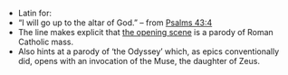 - Latin for:
- “I will go up to the altar of God.” – from [Psalms 43:4](https://www.biblegateway.com/passage/?search=ps+34%3A4&version=NIV)
- The line makes explicit that [the opening scene](((62ab0cea-13b2-4ab2-9d0f-c610fd0ce9b2))) is a parody of Roman Catholic mass.
- Also hints at a parody of ‘the Odyssey’ which, as epics conventionally did, opens with an invocation of the Muse, the daughter of Zeus.